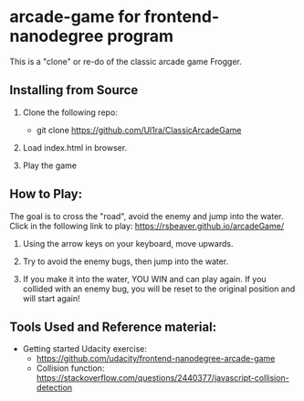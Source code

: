 arcade-game for frontend-nanodegree program
===============================

This is a "clone" or re-do of the classic arcade game Frogger.


## Installing from Source

1. Clone the following repo:
   * git clone https://github.com/Ul1ra/ClassicArcadeGame

2. Load index.html in browser.

3. Play the game


## How to Play:
The goal is to cross the "road", avoid the enemy and jump into the water.
Click in the following link to play: https://rsbeaver.github.io/arcadeGame/

1. Using the arrow keys on your keyboard, move upwards.

2. Try to avoid the enemy bugs, then jump into the water.

3. If you make it into the water, YOU WIN and can play again.
   If you collided with an enemy bug, you will be reset to the original
  position and will start again! 


## Tools Used and Reference material:

* Getting started Udacity exercise:
  * https://github.com/udacity/frontend-nanodegree-arcade-game
  * Collision function: https://stackoverflow.com/questions/2440377/javascript-collision-detection
